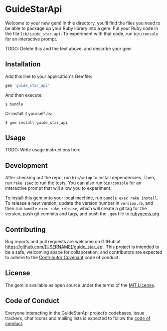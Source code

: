 # GuideStarApi

Welcome to your new gem! In this directory, you'll find the files you need to be able to package up your Ruby library into a gem. Put your Ruby code in the file `lib/guide_star_api`. To experiment with that code, run `bin/console` for an interactive prompt.

TODO: Delete this and the text above, and describe your gem

## Installation

Add this line to your application's Gemfile:

```ruby
gem 'guide_star_api'
```

And then execute:

    $ bundle

Or install it yourself as:

    $ gem install guide_star_api

## Usage

TODO: Write usage instructions here

## Development

After checking out the repo, run `bin/setup` to install dependencies. Then, run `rake spec` to run the tests. You can also run `bin/console` for an interactive prompt that will allow you to experiment.

To install this gem onto your local machine, run `bundle exec rake install`. To release a new version, update the version number in `version.rb`, and then run `bundle exec rake release`, which will create a git tag for the version, push git commits and tags, and push the `.gem` file to [rubygems.org](https://rubygems.org).

## Contributing

Bug reports and pull requests are welcome on GitHub at https://github.com/[USERNAME]/guide_star_api. This project is intended to be a safe, welcoming space for collaboration, and contributors are expected to adhere to the [Contributor Covenant](http://contributor-covenant.org) code of conduct.

## License

The gem is available as open source under the terms of the [MIT License](https://opensource.org/licenses/MIT).

## Code of Conduct

Everyone interacting in the GuideStarApi project’s codebases, issue trackers, chat rooms and mailing lists is expected to follow the [code of conduct](https://github.com/[USERNAME]/guide_star_api/blob/master/CODE_OF_CONDUCT.md).
